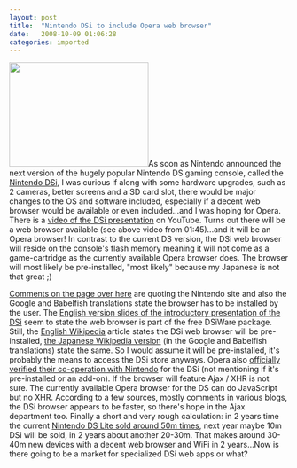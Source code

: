 ```yaml
---
layout: post
title:  "Nintendo DSi to include Opera web browser"
date:   2008-10-09 01:06:28
categories: imported
---
```

<img class="alignright" title="DSi web browser" src="http://www.irwebcasting.com/081002/34/36e60ea959/image/p032.gif" alt="" width="251" height="188" />As soon as Nintendo announced the next version of the hugely popular Nintendo DS gaming console, called the [Nintendo DSi][1], I was curious if along with some hardware upgrades, such as 2 cameras, better screens and a SD card slot, there would be major changes to the OS and software included, especially if a decent web browser would be available or even included...and I was hoping for Opera. There is a [video of the DSi presentation][2] on YouTube. Turns out there will be a web browser available (see above video from 01:45)...and it will be an Opera browser! In contrast to the current DS version, the DSi web browser will reside on the console's flash memory meaning it will not come as a game-cartridge as the currently available Opera browser does. <!--more-->The browser will most likely be pre-installed, "most likely" because my Japanese is not that great ;) 

[Comments on the page over here][3] are quoting the Nintendo site and also the Google and Babelfish translations state the browser has to be installed by the user. The [English version slides of the introductory presentation of the DSi][4] seem to state the web browser is part of the free DSiWare package. Still, the [English Wikipedia][5] article states the DSi web browser will be pre-installed, [the Japanese Wikipedia version][6] (in the Google and Babelfish translations) state the same. So I would assume it will be pre-installed, it's probably the means to access the DSi store anyways. Opera also [officially verified their co-operation with Nintendo][7] for the DSi (not mentioning if it's pre-installed or an add-on). If the browser will feature Ajax / XHR is not sure. The currently available Opera browser for the DS can do JavaScript but no XHR. According to a few sources, mostly comments in various blogs, the DSi browser appears to be faster, so there's hope in the Ajax department too. Finally a short and very rough calculation: in 2 years time the current [Nintendo DS Lite sold around 50m times][8], next year maybe 10m DSi will be sold, in 2 years about another 20-30m. That makes around 30-40m new devices with a decent web browser and WiFi in 2 years...Now is there going to be a market for specialized DSi web apps or what?

[1]: http://www.nintendo.co.jp/ds/dsi.html "Japanese Presentation of the Nintendo DSi"
[2]: http://www.youtube.com/watch?v=ezzouGbyix0
[3]: http://my.opera.com/nafmo/blog/2008/10/02/nintendo-dsi-to-come-bundled-with-opera
[4]: http://www.irwebcasting.com/081002/34/36e60ea959/d4c5000436_hi.html
[5]: http://en.wikipedia.org/wiki/Nintendo_DSi
[6]: http://translate.google.com/translate?u=http%3A%2F%2Fja.wikipedia.org%2Fwiki%2FDSi&hl=en&ie=UTF-8&sl=ja&tl=en
[7]: http://www.newsweb.no/newsweb/index.jsp?messageId=219808&lang=1
[8]: http://en.wikipedia.org/wiki/Nintendo_DS_Lite#Sales